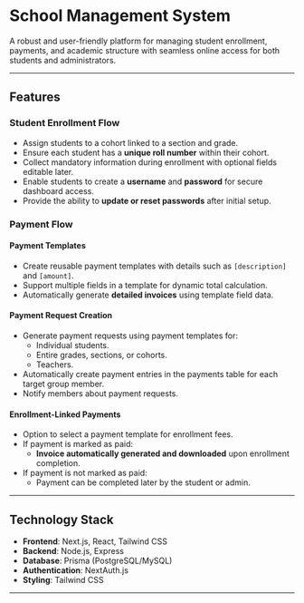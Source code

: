 # **School Management System**

A robust and user-friendly platform for managing student enrollment, payments, and academic structure with seamless online access for both students and administrators.

---

## **Features**

### **Student Enrollment Flow**
- Assign students to a cohort linked to a section and grade.
- Ensure each student has a **unique roll number** within their cohort.
- Collect mandatory information during enrollment with optional fields editable later.
- Enable students to create a **username** and **password** for secure dashboard access.
- Provide the ability to **update or reset passwords** after initial setup.

### **Payment Flow**

#### **Payment Templates**
- Create reusable payment templates with details such as `[description]` and `[amount]`.
- Support multiple fields in a template for dynamic total calculation.
- Automatically generate **detailed invoices** using template field data.

#### **Payment Request Creation**
- Generate payment requests using payment templates for:
  - Individual students.
  - Entire grades, sections, or cohorts.
  - Teachers.
- Automatically create payment entries in the payments table for each target group member.
- Notify members about payment requests.

#### **Enrollment-Linked Payments**
- Option to select a payment template for enrollment fees.
- If payment is marked as paid:
  - **Invoice automatically generated and downloaded** upon enrollment completion.
- If payment is not marked as paid:
  - Payment can be completed later by the student or admin.

---

## **Technology Stack**
- **Frontend**: Next.js, React, Tailwind CSS
- **Backend**: Node.js, Express
- **Database**: Prisma (PostgreSQL/MySQL)
- **Authentication**: NextAuth.js
- **Styling**: Tailwind CSS

---

